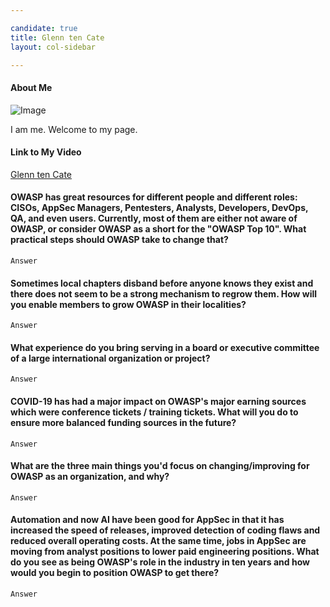 ```yaml
---

candidate: true
title: Glenn ten Cate
layout: col-sidebar

---
```


#### About Me
![Image](#)

I am me.  Welcome to my page.

#### Link to My Video
[Glenn ten Cate](#)

#### OWASP has great resources for different people and different roles: CISOs, AppSec Managers, Pentesters, Analysts, Developers, DevOps, QA, and even users. Currently, most of them are either not aware of OWASP, or consider OWASP as a short for the "OWASP Top 10". What practical steps should OWASP take to change that?
```
Answer
```

#### Sometimes local chapters disband before anyone knows they exist and there does not seem to be a strong mechanism to regrow them. How will you enable members to grow OWASP in their localities?
```
Answer
```

#### What experience do you bring serving in a board or executive committee of a large international organization or project?
```
Answer
```

#### COVID-19 has had a major impact on OWASP's major earning sources which were conference tickets / training tickets. What will you do to ensure more balanced funding sources in the future?
```
Answer
```

#### What are the three main things you'd focus on changing/improving for OWASP as an organization, and why?
```
Answer
```

#### Automation and now AI have been good for AppSec in that it has increased the speed of releases, improved detection of coding flaws and reduced overall operating costs. At the same time, jobs in AppSec are moving from analyst positions to lower paid engineering positions. What do you see as being OWASP's role in the industry in ten years and how would you begin to position OWASP to get there?
```
Answer
```